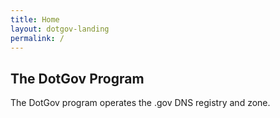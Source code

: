 ```yaml
---
title: Home
layout: dotgov-landing
permalink: /
---
```


## The DotGov Program

The DotGov program operates the .gov DNS registry and zone.

